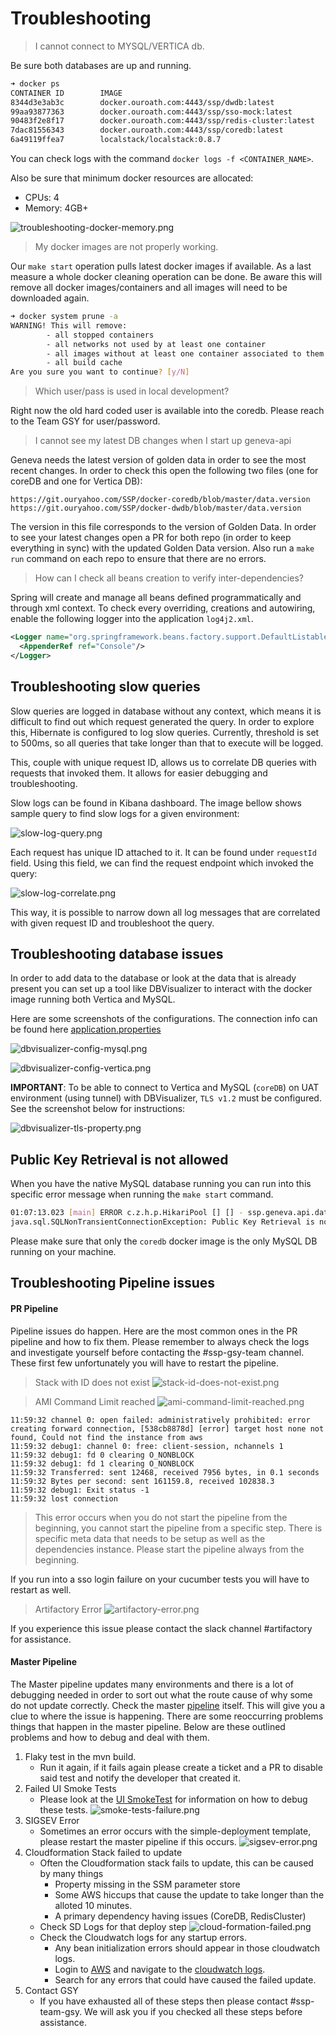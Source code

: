 # Troubleshooting

> I cannot connect to MYSQL/VERTICA db.

Be sure both databases are up and running.

```sh
➜ docker ps
CONTAINER ID        IMAGE                                              COMMAND                  CREATED              STATUS              PORTS                                                                NAMES
8344d3e3ab3c        docker.ouroath.com:4443/ssp/dwdb:latest            "/docker-entrypoint.…"   About a minute ago   Up About a minute   0.0.0.0:5433->5433/tcp                                               dwdb
99aa93877363        docker.ouroath.com:4443/ssp/sso-mock:latest        "java -Djava.securit…"   20 minutes ago       Up 20 minutes       0.0.0.0:8090->8090/tcp                                               sso-mock
90483f2e8f17        docker.ouroath.com:4443/ssp/redis-cluster:latest   "/bin/sh -c /entrypo…"   20 minutes ago       Up 20 minutes       6379/tcp, 0.0.0.0:8380-8385->8380-8385/tcp                           redis-cluster
7dac81556343        docker.ouroath.com:4443/ssp/coredb:latest          "docker-entrypoint.s…"   20 minutes ago       Up 20 minutes       0.0.0.0:3306->3306/tcp                                               coredb
6a49119ffea7        localstack/localstack:0.8.7                        "/usr/bin/supervisor…"   20 minutes ago       Up 20 minutes       0.0.0.0:4567-4583->4567-4583/tcp, 8080/tcp, 0.0.0.0:7070->6060/tcp   localstack
```

You can check logs with the command `docker logs -f <CONTAINER_NAME>`.

Also be sure that minimum docker resources are allocated:

- CPUs: 4
- Memory: 4GB+

![troubleshooting-docker-memory.png](./images/troubleshooting-docker-memory.png)

> My docker images are not properly working.

Our `make start` operation pulls latest docker images if available. As a last measure a whole docker cleaning operation can be done. Be aware this will remove all docker images/containers and all images will need to be downloaded again.

```sh
➜ docker system prune -a
WARNING! This will remove:
        - all stopped containers
        - all networks not used by at least one container
        - all images without at least one container associated to them
        - all build cache
Are you sure you want to continue? [y/N]
```

> Which user/pass is used in local development?

Right now the old hard coded user is available into the coredb. Please reach to the Team GSY for user/password.

> I cannot see my latest DB changes when I start up geneva-api

Geneva needs the latest version of golden data in order to see the most recent changes. In order to check this open the following two files (one for coreDB and one for Vertica DB):

```aidl
https://git.ouryahoo.com/SSP/docker-coredb/blob/master/data.version
https://git.ouryahoo.com/SSP/docker-dwdb/blob/master/data.version
```

The version in this file corresponds to the version of Golden Data. In order to see your latest changes open a PR for both repo (in order to keep everything in sync) with the updated Golden Data version. Also run a `make run` command on each repo to ensure that there are no errors.

> How can I check all beans creation to verify inter-dependencies?

Spring will create and manage all beans defined programmatically and through xml context. To check every overriding, creations and autowiring, enable the following logger into the application `log4j2.xml`.

```xml
<Logger name="org.springframework.beans.factory.support.DefaultListableBeanFactory" additivity="false" level="DEBUG">
  <AppenderRef ref="Console"/>
</Logger>
```

## Troubleshooting slow queries

Slow queries are logged in database without any context, which means it is difficult to find out which request generated the query. In order to explore this, Hibernate is configured to log slow queries. Currently, 
threshold is set to 500ms, so all queries that take longer than that to execute will be logged.

This, couple with unique request ID, allows us to correlate DB queries with requests that invoked them. It allows for easier debugging and troubleshooting.

Slow logs can be found in Kibana dashboard. The image bellow shows sample query to find slow logs for a given environment:

![slow-log-query.png](./images/slow-log-query.png)

Each request has unique ID attached to it. It can be found under `requestId` field. Using this field, we can find the request endpoint which invoked the query:

![slow-log-correlate.png](./images/slow-log-correlate.png)

This way, it is possible to narrow down all log messages that are correlated with given request ID and troubleshoot the query.

## Troubleshooting database issues

In order to add data to the database or look at the data that is already present you can set up a tool like DBVisualizer to interact with the docker image running both Vertica and MySQL.

Here are some screenshots of the configurations. The connection info can be found here [application.properties](https://git.ouryahoo.com/SSP/geneva-api/blob/master/geneva-server/src/test/resources/application.properties)

![dbvisualizer-config-mysql.png](./images/dbvisualizer-config-mysql.png)

![dbvisualizer-config-vertica.png](./images/dbvisualizer-config-vertica.png)

**IMPORTANT**: To be able to connect to Vertica and MySQL (`coreDB`) on UAT environment (using tunnel) with DBVisualizer, `TLS v1.2` must be configured. See the screenshot below for instructions:

![dbvisualizer-tls-property.png](./images/dbvisualizer-tls-property.png)

## Public Key Retrieval is not allowed

When you have the native MySQL database running you can run into this specific error message when running the `make start` command.

```sh
01:07:13.023 [main] ERROR c.z.h.p.HikariPool [] [] - ssp.geneva.api.datasource.core - Exception during pool initialization.
java.sql.SQLNonTransientConnectionException: Public Key Retrieval is not allowed
```

Please make sure that only the `coredb` docker image is the only MySQL DB running on your machine.

## Troubleshooting Pipeline issues

#### PR Pipeline
Pipeline issues do happen. Here are the most common ones in the PR pipeline and how to fix them. Please remember to always check the logs and investigate yourself before contacting the #ssp-gsy-team channel. These first few unfortunately you will have to restart the pipeline.

> Stack with ID does not exist
![stack-id-does-not-exist.png](./images/stack-id-does-not-exist.png)

> AMI Command Limit reached
![ami-command-limit-reached.png](./images/ami-command-limit-reached.png)


```
11:59:32 channel 0: open failed: administratively prohibited: error creating forward connection, [538cb8878d] [error] target host none not found, Could not find the instance from aws
11:59:32 debug1: channel 0: free: client-session, nchannels 1
11:59:32 debug1: fd 0 clearing O_NONBLOCK
11:59:32 debug1: fd 1 clearing O_NONBLOCK
11:59:32 Transferred: sent 12468, received 7956 bytes, in 0.1 seconds
11:59:32 Bytes per second: sent 161159.8, received 102838.3
11:59:32 debug1: Exit status -1
11:59:32 lost connection
```
> This error occurs when you do not start the pipeline from the beginning, you cannot start the pipeline from a specific step. There is specific meta data that needs to be setup as well as the dependencies instance. Please start the pipeline always from the beginning.

If you run into a sso login failure on your cucumber tests you will have to restart as well.

> Artifactory Error 
![artifactory-error.png](./images/artifactory-error.png)

If you experience this issue please contact the slack channel #artifactory for assistance.  

#### Master Pipeline
The Master pipeline updates many environments and there is a lot of debugging needed in order to sort out what the route cause of why some do not update correctly. Check the master [pipeline](https://screwdriver.ouroath.com/pipelines/1012581/events/) itself. This will give you a clue to where the issue is happening. There are some reoccurring problems things that happen in the master pipeline. Below are these outlined problems and how to debug and deal with them.

1. Flaky test in the mvn build. 
    * Run it again, if it fails again please create a ticket and a PR to disable said test and notify the developer that created it.
2. Failed UI Smoke Tests
    * Please look at the [UI SmokeTest](./TESTING-SMOKETESTS.md) for information on how to debug these tests.
    ![smoke-tests-failure.png](./images/smoke-tests-failure.png)
3. SIGSEV Error
    * Sometimes an error occurs with the simple-deployment template, please restart the master pipeline if this occurs.
    ![sigsev-error.png](./images/sigsev-error.png)
4. Cloudformation Stack failed to update
    * Often the Cloudformation stack fails to update, this can be caused by many things
        * Property missing in the SSM parameter store
        * Some AWS hiccups that cause the update to take longer than the alloted 10 minutes.
        * A primary dependency having issues (CoreDB, RedisCluster)
    * Check SD Logs for that deploy step
    ![cloud-formation-failed.png](./images/cloud-formation-failed.png)
    * Check the Cloudwatch logs for any startup errors.
        * Any bean initialization errors should appear in those cloudwatch logs.
        * Login to [AWS](http://yo/aws-sso) and navigate to the [cloudwatch logs](https://console.aws.amazon.com/cloudwatch/home?region=us-east-1#logsV2:log-groups/log-group/geneva-platform$252Fgeneva-api).
        * Search for any errors that could have caused the failed update.
4. Contact GSY
    * If you have exhausted all of these steps then please contact #ssp-team-gsy. We will ask you if you checked all these steps before assistance.
